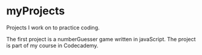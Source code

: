 # myProjects

Projects I work on to practice coding. 

The first project is a numberGuesser game written in javaScript.
The project is part of my course in Codecademy.